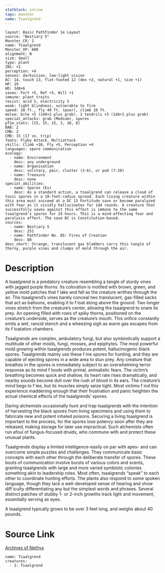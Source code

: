 ```yaml
---
statblock: inline
tags: monster
name: Tsaalgrend
---
```

```statblock
layout: Basic Pathfinder 1e Layout
source: "Bestiary 5"
Monster_CR: 2
name: Tsaalgrend
Monster_XP: 600
alignment: N
size: Small
type: plant
INI: +2
perception: +4
senses: darkvision, low-light vision
AC: 14, touch 13, flat-footed 12 (dex +2, natural +1, size +1)
HP: 19
HD: 3d8+6
saves: Fort +5, Ref +3, Will +1
immune: plant traits
resist: acid 5, electricity 5
weak: light blindness, vulnerable to fire
speed: 10 ft., fly 40 ft. (poor), climb 10 ft.
melee: bite +5 (1d4+2 plus grab), 2 tendrils +3 (1d4+1 plus grab)
special_attacks: grab (Medium), spores
pf1e_stats: [15, 15, 15, 3, 10, 8]
BAB: 2
CMB: 3
CMD: 15 (17 vs. trip)
feats: Flyby Attack, Multiattack
skills: Climb +10, Fly +5, Perception +4
languages: spore communication
ecology:
  - name: Environment
    desc: any underground
  - name: Organisation
    desc: solitary, pair, cluster (3-6), or pod (7-20)
  - name: Treasure
    desc: none
special_abilities:
  - name: Spores (Ex)
    desc: As a standard action, a tsaalgrend can release a cloud of toxic spores in a 10-foot-radius spread. Each living creature within this area must succeed at a DC 13 Fortitude save or become paralyzed with fear as it vividly hallucinates for 1d4 rounds. A creature that successfully saves against this effect is immune to the same tsaalgrend’s spores for 24 hours. This is a mind-affecting fear and paralysis effect. The save DC is Constitution-based.
sources:
  - name: Bestiary 5
    desc: 251
  - name: Pathfinder No. 85: Fires of Creation
    desc: 88
desc_short: Strange, translucent gas bladders carry this tangle of thorny, purple vines and clumps of mold through the air.
```
# Description
A tsaalgrend is a predatory creature resembling a tangle of sturdy vines with jagged purple thorns. Its coloration is mottled with brown, green, and yellow mold patches that f lake and fall as the creature writhes through the air. The tsaalgrend’s vines barely conceal two translucent, gas-filled sacks that act as balloons, enabling it to f loat along above the ground. Two longer vines stretch from the creature’s center, allowing the tsaalgrend to snare its prey. An opening filled with rows of spiky thorns, positioned on the creature’s underside, serves as the creature’s mouth. This orifice constantly emits a wet, rancid stench and a wheezing sigh as warm gas escapes from its f loatation chambers.

 Tsaalgrends are complex, ambulatory fungi, but also symbiotically support a multitude of other molds, fungi, mosses, and epiphytes. The most powerful mold growing within tsaalgrends produces potent, hallucinogenic black spores. Tsaalgrends mainly use these f ine spores for hunting, and they are capable of ejecting spores in a wide area to stun prey. Any creature that breathes in the spores is immediately subject to an overwhelming terror response as its mind f loods with primal, animalistic fears. The victim’s breathing becomes quick and shallow, its heart rate rises dramatically, and nearby sounds become dull over the rush of blood in its ears. The creature’s mind begs to f lee, but its muscles simply seize tight. Most victims f ind this experience maddening enough that their frustration and panic heighten the actual chemical effects of the tsaalgrends’ spores.

 Daring alchemists occasionally hunt and trap tsaalgrends with the intention of harvesting the black spores from living specimens and using them to fabricate new and potent inhaled poisons. Securing a living tsaalgrend is important to the process, for the spores lose potency soon after they are released, making storage for later use impractical. Such alchemists often run afoul of fungus-focused druids, who commune with and protect these unusual plants.

 Tsaalgrends display a limited intelligence-easily on par with apes- and can overcome simple puzzles and challenges. They communicate basic concepts with each other through the deliberate transfer of spores. These bouts of communication involve bursts of various colors and scents, granting tsaalgrends with large and more varied symbiotic colonies something akin to leadership roles. Most often, tsaalgrends “speak” to each other to coordinate hunting efforts. The plants also respond to some spoken language, though they lack a well-developed sense of hearing and show diff iculty differentiating any but the simplest words and phrases. Several distinct patches of stubby 1- or 2-inch growths track light and movement, essentially serving as eyes.

 A tsaalgrend typically grows to be over 3 feet long, and weighs about 40 pounds.
# Source Link
[Archives of Nethys](https://aonprd.com/MonsterDisplay.aspx?ItemName=Tsaalgrend)
```encounter-table
name: Tsaalgrend
creatures:
  - 1: Tsaalgrend
```

